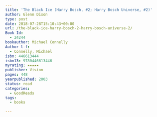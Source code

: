```yaml
---
title: 'The Black Ice (Harry Bosch, #2; Harry Bosch Universe, #2)'
author: Glenn Dixon
type: post
date: 2018-07-28T15:10:43+00:00
url: /the-black-ice-harry-bosch-2-harry-bosch-universe-2/
Book Id:
  - 24244
bookauthor: Michael Connelly
Author l-f:
  - Connelly, Michael
isbn: 446613444
isbn13: 9780446613446
myrating: ★★★★★
publisher: Vision
pages: 448
yearpublished: 2003
status: read
categories:
  - GoodReads
tags:
  - books

---
```

